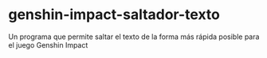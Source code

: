 # genshin-impact-saltador-texto
Un programa que permite saltar el texto de la forma más rápida posible para el juego Genshin Impact
